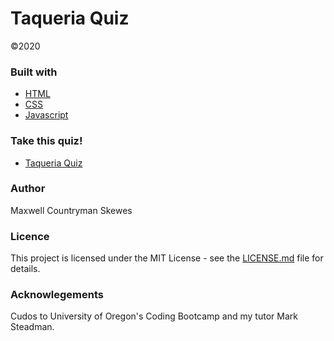 # Taqueria Quiz
©2020

### Built with
* [HTML](https://html.com)
* [CSS](https://www.w3schools.com/Css)
* [Javascript](https://www.javascript.com)

### Take this quiz!

* [Taqueria Quiz](https://maxskewes.github.io/Taqueria-Quiz/)

### Author

Maxwell Countryman Skewes

### Licence
This project is licensed under the MIT License - see the [LICENSE.md](LICENSE.md) file for details.

### Acknowlegements
Cudos to University of Oregon's Coding Bootcamp and my tutor Mark Steadman.
